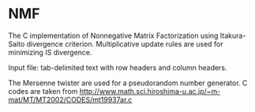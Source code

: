 NMF
===
The C implementation of Nonnegative Matrix Factorization using Itakura-Saito divergence criterion.
Multiplicative update rules are used for minimizing IS divergence.

Input file: tab-delimited text with row headers and column headers.

The Mersenne twister are used for a pseudorandom number generator. C codes are taken from http://www.math.sci.hiroshima-u.ac.jp/~m-mat/MT/MT2002/CODES/mt19937ar.c
